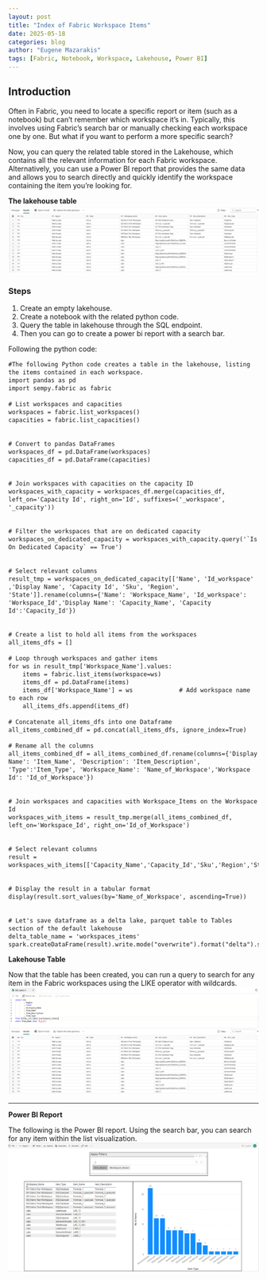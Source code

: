 ```yaml
---
layout: post
title: "Index of Fabric Workspace Items"
date: 2025-05-18
categories: blog
author: "Eugene Mazarakis"
tags: [Fabric, Notebook, Workspace, Lakehouse, Power BI]
---
```


## Introduction
Often in Fabric, you need to locate a specific report or item (such as a notebook) but can’t remember which workspace it’s in. Typically, this involves using Fabric’s search bar or manually checking each workspace one by one. But what if you want to perform a more specific search?

Now, you can query the related table stored in the Lakehouse, which contains all the relevant information for each Fabric workspace. Alternatively, you can use a Power BI report that provides the same data and allows you to search directly and quickly identify the workspace containing the item you’re looking for.

**The lakehouse table**
![Photo 0](/assets/Img/BlogImages/009.BlogPost_18_05_2025/table.PNG)


### Steps
1. Create an empty lakehouse.
2. Create a notebook with the related python code.
3. Query the table in lakehouse through the SQL endpoint.
4. Then you can go to create a power bi report with a search bar.


Following the python code:
```
#The following Python code creates a table in the lakehouse, listing the items contained in each workspace.
import pandas as pd
import sempy.fabric as fabric
 
# List workspaces and capacities
workspaces = fabric.list_workspaces()
capacities = fabric.list_capacities()

 
# Convert to pandas DataFrames
workspaces_df = pd.DataFrame(workspaces)
capacities_df = pd.DataFrame(capacities)


# Join workspaces with capacities on the capacity ID
workspaces_with_capacity = workspaces_df.merge(capacities_df, left_on='Capacity Id', right_on='Id', suffixes=('_workspace', '_capacity'))


# Filter the workspaces that are on dedicated capacity
workspaces_on_dedicated_capacity = workspaces_with_capacity.query('`Is On Dedicated Capacity` == True') 


# Select relevant columns
result_tmp = workspaces_on_dedicated_capacity[['Name', 'Id_workspace' ,'Display Name', 'Capacity Id', 'Sku', 'Region', 'State']].rename(columns={'Name': 'Workspace_Name', 'Id_workspace': 'Workspace_Id','Display Name': 'Capacity_Name', 'Capacity Id':'Capacity_Id'})


# Create a list to hold all items from the workspaces
all_items_dfs = []

# Loop through workspaces and gather items
for ws in result_tmp['Workspace_Name'].values:
    items = fabric.list_items(workspace=ws)
    items_df = pd.DataFrame(items)
    items_df['Workspace_Name'] = ws             # Add workspace name to each row
    all_items_dfs.append(items_df)

# Concatenate all_items_dfs into one Dataframe
all_items_combined_df = pd.concat(all_items_dfs, ignore_index=True)

# Rename all the columns
all_items_combined_df = all_items_combined_df.rename(columns={'Display Name': 'Item_Name', 'Description': 'Item_Description', 'Type':'Item_Type', 'Workspace_Name': 'Name_of_Workspace','Workspace Id': 'Id_of_Workspace'})


# Join workspaces and capacities with Workspace_Items on the Workspace Id
workspaces_with_items = result_tmp.merge(all_items_combined_df, left_on='Workspace_Id', right_on='Id_of_Workspace')


# Select relevant columns
result = workspaces_with_items[['Capacity_Name','Capacity_Id','Sku','Region','State','Workspace_Name','Name_of_Workspace','Workspace_Id','Id_of_Workspace','Item_Name','Item_Description','Item_Type']]


# Display the result in a tabular format
display(result.sort_values(by='Name_of_Workspace', ascending=True))


# Let's save dataframe as a delta lake, parquet table to Tables section of the default lakehouse
delta_table_name = 'workspaces_items'
spark.createDataFrame(result).write.mode("overwrite").format("delta").saveAsTable(delta_table_name)

```

**Lakehouse Table**

Now that the table has been created, you can run a query to search for any item in the Fabric workspaces using the LIKE operator with wildcards.
![Photo 1](/assets/Img/BlogImages/009.BlogPost_18_05_2025/query_list_tables.PNG)

---

**Power BI Report**

The following is the Power BI report. Using the search bar, you can search for any item within the list visualization.
![Photo 2](/assets/Img/BlogImages/009.BlogPost_18_05_2025/power_bi_report_searching.PNG)
